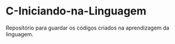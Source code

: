 # C-Iniciando-na-Linguagem
Repositório para guardar os códigos criados na aprendizagem da linguagem.

